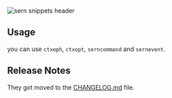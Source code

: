 ![sern snippets header](https://github.com/user-attachments/assets/532df737-0f1d-409c-b28d-48e9204d58ba)

## Usage

you can use `ctxeph`, `ctxopt`, `serncommand` and `sernevent`.

## Release Notes

They got moved to the [CHANGELOG.md](CHANGELOG.md) file.
